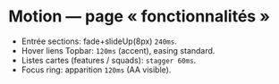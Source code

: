 # Motion — page « fonctionnalités »

- Entrée sections: fade+slideUp(8px) `240ms`.
- Hover liens Topbar: `120ms` (accent), easing standard.
- Listes cartes (features / squads): `stagger 60ms`.
- Focus ring: apparition `120ms` (AA visible).
